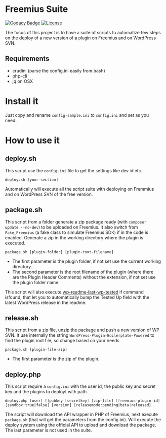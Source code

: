 # Freemius Suite

[![Codacy Badge](https://api.codacy.com/project/badge/Grade/c616b55e9b534e13b9e8fe30ff624e19)](https://www.codacy.com/app/mte90net/freemius-suite?utm_source=github.com&utm_medium=referral&utm_content=CodeAtCode/freemius-suite&utm_campaign=badger)
[![License](https://img.shields.io/badge/License-GPL%20v3-blue.svg)](http://www.gnu.org/licenses/gpl-3.0)

The focus of this project is to have a suite of scripts to automatize few steps on the deploy of a new version of a plugin on Freemius and on WordPress SVN.

## Requirements

* crudini (parse the config.ini easily from bash)
* php-cli
* jq on OSX

# Install it

Just copy and rename `config-sample.ini` to `config.ini` and set as you need.

# How to use it

## deploy.sh

This script use the `config.ini` file to get the settings like dev id etc.

`deploy.sh [your-section]`

Automatically will execute all the script suite with deploying on Fremmius and on WordPress SVN of the free version.

## package.sh

This script from a folder generate a zip package ready (with `composer update --no-dev`) to be uploaded on Freemius.
It also switch from `Fake_Freemius` (a fake class to simulate Freemius SDK) if in the code is enabled.
Generate a zip in the working directory where the plugin is executed.

`package.sh [plugin-folder] [plugin-root-filename]`

* The first parameter is the plugin folder, if not set use the current working directory.
* The second parameter is the root filename of the plugin (where there are the Plugin Header Comments) without the extension, if not set use the plugin folder name.

This script will also execute [wp-readme-last-wp-tested](https://github.com/WPBP/tools/blob/master/wp-readme-last-wp-tested.sh) if command isfound, that let you to automatically bump the Tested Up field with the latest WordPress release in the readme.

## release.sh

This script from a zip file, unzip the package and push a new version of WP SVN.
It use internally the string `WordPress-Plugin-Boilerplate-Powered` to find the plugin root file, so change based on your needs.

`package.sh [plugin-file-zip]`

* The first parameter is the zip of the plugin.

## deploy.php

This script require a `config.ini` with the user id, the public key and secret key and the plugins to deployt with path.

`deploy.php [user] []pubkey [secretkey] [zip-file] [freemius-plugin-id] [sandbox:true|false] [version] [releasemode:pending|beta|released]`

The script will download the API wrapper in PHP of Freemius, next execute `package.sh` (that will get the parameters from the config.ini).
Will execute the deploy system using the official API to upload and download the package.
The last parameter is not used in the suite.
